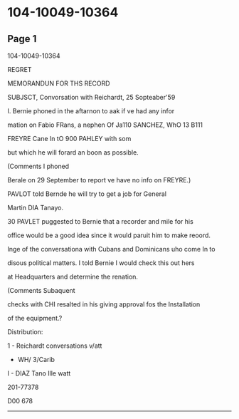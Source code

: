# 104-10049-10364

## Page 1

104-10049-10364

REGRET

MEMORANDUN FOR THS RECORD

SUBJSCT, Convorsation with Reichardt, 25 Sopteaber'59

I. Bernie phoned in the aftarnon to aak if ve had any infor

mation on Fabio FRans, a nephen Of Ja110 SANCHEZ, WhO 13 B111

FREYRE Cane In tO 900 PAHLEY with som

but which he will forard an boon as possible.

(Comments I phoned

Berale on 29 September to report ve have no info on FREYRE.)

PAVLOT told Bernde he will try to get a job for General

Martin DIA Tanayo.

30 PAVLET puggested to Bernie that a recorder and mile for his

office would be a good idea since it would paruit him to make reoord.

Inge of the conversationa with Cubans and Dominicans uho come In to

disous political matters. I told Bernie I would check this out hers

at Headquarters and determine the renation.

(Comments Subaquent

checks with CHI resalted in his giving approval fos the Installation

of the equipment.?

Distribution:

1 - Reichardt conversations v/att

- WH/ 3/Carib

I - DIAZ Tano Ille watt

201-77378

D00 678

---

